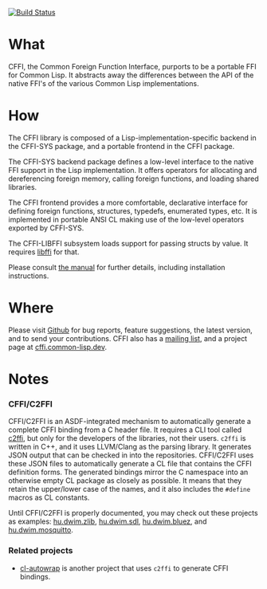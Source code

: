 [![Build Status](https://travis-ci.org/cffi/cffi.svg?branch=master)](https://travis-ci.org/cffi/cffi)

# What

CFFI, the Common Foreign Function Interface, purports
to be a portable FFI for Common Lisp. It abstracts away the
differences between the API of the native FFI's of the various Common
Lisp implementations.

# How

The CFFI library is composed of a Lisp-implementation-specific backend
in the CFFI-SYS package, and a portable frontend in the CFFI package.

The CFFI-SYS backend package defines a low-level interface to the
native FFI support in the Lisp implementation. It offers operators for
allocating and dereferencing foreign memory, calling foreign
functions, and loading shared libraries.

The CFFI frontend provides a more comfortable, declarative interface
for defining foreign functions, structures, typedefs, enumerated
types, etc. It is implemented in portable ANSI CL making use of the
low-level operators exported by CFFI-SYS.

The CFFI-LIBFFI subsystem loads support for passing structs by
value. It requires [libffi](https://sourceware.org/libffi/) for that.

Please consult [the
manual](http://common-lisp.net/project/cffi/manual/html_node/) for
further details, including installation instructions.

# Where

Please visit [Github](https://github.com/cffi/cffi/issues) for bug
reports, feature suggestions, the latest version, and to send your
contributions. CFFI also has a [mailing
list](https://mailman.common-lisp.net/listinfo/cffi-devel), and a
project page at [cffi.common-lisp.dev](https://cffi.common-lisp.dev/).

# Notes

### CFFI/C2FFI

CFFI/C2FFI is an ASDF-integrated mechanism to automatically generate a
complete CFFI binding from a C header file. It requires a CLI tool
called [c2ffi](https://github.com/rpav/c2ffi), but only for the
developers of the libraries, not their users. `c2ffi` is written in
C++, and it uses LLVM/Clang as the parsing library. It generates JSON
output that can be checked in into the repositories. CFFI/C2FFI uses
these JSON files to automatically generate a CL file that contains the
CFFI definition forms. The generated bindings mirror the C namespace
into an otherwise empty CL package as closely as possible. It means
that they retain the upper/lower case of the names, and it also
includes the `#define` macros as CL constants.

Until CFFI/C2FFI is properly documented, you may check out these
projects as examples:
[hu.dwim.zlib](https://github.com/hu-dwim/hu.dwim.zlib),
[hu.dwim.sdl](https://github.com/hu-dwim/hu.dwim.sdl),
[hu.dwim.bluez](https://github.com/hu-dwim/hu.dwim.bluez), and
[hu.dwim.mosquitto](https://github.com/attila-lendvai/hu.dwim.mosquitto).

### Related projects

- [cl-autowrap](https://github.com/rpav/cl-autowrap) is another
  project that uses `c2ffi` to generate CFFI bindings.
